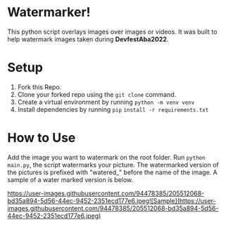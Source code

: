 # Watermarker!

This python script overlays images over images or videos. It was built to help watermark images taken during **DevfestAba2022**. 


# Setup

 1. Fork this Repo.
 2. Clone your forked repo using the `git clone` command.
 3. Create a virtual environment by running `python -m venv venv`
 4. Install dependencies by running `pip` `install -r requirements.txt`
 

# How to Use
Add the image you want to watermark on the root folder. Run `python main.py`, the script watermarks your picture. The watermarked version of the pictures is prefixed with "watered_" before the name of the image. A sample of a water marked version is below.

https://user-images.githubusercontent.com/94478385/205512068-bd35a894-5d56-44ec-9452-2351ecd177e6.jpeg![Sample](https://user-images.githubusercontent.com/94478385/205512068-bd35a894-5d56-44ec-9452-2351ecd177e6.jpeg)
